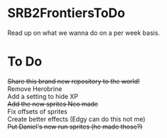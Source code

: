 # SRB2FrontiersToDo
Read up on what we wanna do on a per week basis.

# To Do
~~Share this brand new repository to the world!~~  
Remove Herobrine  
Add a setting to hide XP  
~~Add the new sprites Neo made~~  
Fix offsets of sprites  
Create better effects (Edgy can do this not me)  
~~Put Daniel's new run sprites (he made those?)~~
